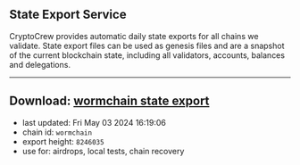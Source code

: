 ## State Export Service
CryptoCrew provides automatic daily state exports for all chains we validate. State export files can be used as genesis files and are a snapshot of the current blockchain state, including all validators, accounts, balances and delegations.

---
**Download: [wormchain state export](https://dl-eu2.ccvalidators.com/SERVICE/wormchain/wormchain_export_8246035.json)**
---

- last updated: Fri May 03 2024 16:19:06
- chain id: `wormchain`
- export height: `8246035`
- use for: airdrops, local tests, chain recovery
